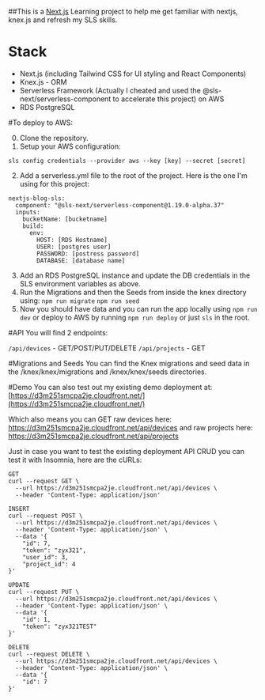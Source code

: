 ##This is a [Next.js](https://nextjs.org/) Learning project to help me get familiar with nextjs, knex.js and refresh my SLS skills.

# Stack
- Next.js (including Tailwind CSS for UI styling and React Components)
- Knex.js - ORM
- Serverless Framework (Actually I cheated and used the @sls-next/serverless-component to accelerate this project) on AWS
- RDS PostgreSQL

#To deploy to AWS:

0. Clone the repository.
1. Setup your AWS configuration:
```
sls config credentials --provider aws --key [key] --secret [secret]
``` 

2. Add a serverless.yml file to the root of the project.  Here is the one I'm using for this project:
```
nextjs-blog-sls:
  component: "@sls-next/serverless-component@1.19.0-alpha.37"
  inputs:
    bucketName: [bucketname]
    build:
      env:
        HOST: [RDS Hostname]
        USER: [postgres user]
        PASSWORD: [postress password]
        DATABASE: [database name]
```

3. Add an RDS PostgreSQL instance and update the DB credentials in the SLS environment variables as above.
4. Run the Migrations and then the Seeds from inside the knex directory using:
`npm run migrate`
`npm run seed`
5. Now you should have data and you can run the app locally using `npm run dev` or deploy to AWS by running `npm run deploy` or just `sls` in the root.

#API
You will find 2 endpoints:

`/api/devices` - GET/POST/PUT/DELETE
`/api/projects` - GET

#Migrations and Seeds
You can find the Knex migrations and seed data in the /knex/knex/migrations and /knex/knex/seeds directories.

#Demo
You can also test out my existing demo deployment at: [https://d3m251smcpa2je.cloudfront.net/](https://d3m251smcpa2je.cloudfront.net/)

Which also means you can GET raw devices here: https://d3m251smcpa2je.cloudfront.net/api/devices
and raw projects here: https://d3m251smcpa2je.cloudfront.net/api/projects

Just in case you want to test the existing deployment API CRUD you can test it with Insomnia, here are the cURLs:

```
GET
curl --request GET \
  --url https://d3m251smcpa2je.cloudfront.net/api/devices \
  --header 'Content-Type: application/json'
```

```
INSERT
curl --request POST \
  --url https://d3m251smcpa2je.cloudfront.net/api/devices \
  --header 'Content-Type: application/json' \
  --data '{
	"id": 7,
	"token": "zyx321",
	"user_id": 3,
	"project_id": 4
}'
```

```
UPDATE
curl --request PUT \
  --url https://d3m251smcpa2je.cloudfront.net/api/devices \
  --header 'Content-Type: application/json' \
  --data '{
	"id": 1,
	"token": "zyx321TEST"
}'
```

```
DELETE
curl --request DELETE \
  --url https://d3m251smcpa2je.cloudfront.net/api/devices \
  --header 'Content-Type: application/json' \
  --data '{
	"id": 7
}'
```
